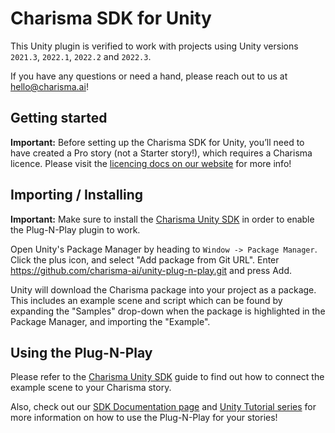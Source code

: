 # Charisma SDK for Unity

This Unity plugin is verified to work with projects using Unity versions `2021.3`, `2022.1`, `2022.2` and `2022.3`.

If you have any questions or need a hand, please reach out to us at [hello@charisma.ai](mailto:hello@charisma.ai)!

## Getting started

**Important:** Before setting up the Charisma SDK for Unity, you’ll need to have created a Pro story (not a Starter story!), which requires a Charisma licence. Please visit the [licencing docs on our website](https://charisma.ai/docs/licencing) for more info!

## Importing / Installing

**Important:** Make sure to install the [Charisma Unity SDK](https://github.com/charisma-ai/charisma-sdk-unity) in order to enable the Plug-N-Play plugin to work.

Open Unity's Package Manager by heading to `Window -> Package Manager`. Click the plus icon, and select "Add package from Git URL". Enter https://github.com/charisma-ai/unity-plug-n-play.git and press Add.

Unity will download the Charisma package into your project as a package. This includes an example scene and script which can be found by expanding the "Samples" drop-down when the package is highlighted in the Package Manager, and importing the "Example".

## Using the Plug-N-Play

Please refer to the [Charisma Unity SDK](https://github.com/charisma-ai/charisma-sdk-unity#plug-n-play) guide to find out how to connect the example scene to your Charisma story.

Also, check out our [SDK Documentation page](https://charisma.ai/docs/sdks) and [Unity Tutorial series](https://www.youtube.com/playlist?list=PLJL7mxAoErKzABDahUXzjNBNM7GUjUF45) for more information on how to use the Plug-N-Play for your stories!
